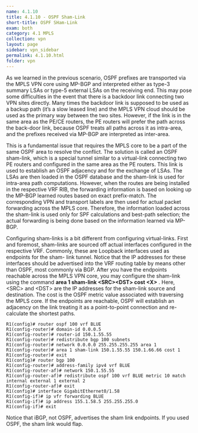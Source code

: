 ```yaml
---
name: 4.1.10
title: 4.1.10 - OSPF Sham-Link
short-title: OSPF SHam-Link
exam: both
category: 4.1 MPLS
collection: vpn
layout: page
sidebar: vpn_sidebar
permalink: 4.1.10.html
folder: vpn
---
```

As we learned in the previous scenario, OSPF prefixes are transported via the MPLS VPN core using MP-BGP and interpreted either as type-3 summary LSAs or type-5 external LSAs on the receiving end. This may pose some difficulties in the event that there is a backdoor link connecting two VPN sites directly. Many times the backdoor link is supposed to be used as a backup path (it’s a slow leased line) and the MPLS VPN cloud should be used as the primary way between the two sites. However, if the link is in the same area as the PE/CE routers, the PE routers will prefer the path across the back-door link, because OSPF treats all paths across it as intra-area, and the prefixes received via MP-BGP are interpreted as inter-area.

This is a fundamental issue that requires the MPLS core to be a part of the same OSPF area to resolve the conflict. The solution is called an OSPF sham-link, which is a special tunnel similar to a virtual-link connecting two PE routers and configured in the same area as the PE routers. This link is used to establish an OSPF adjacency and for the exchange of LSAs. The LSAs are then loaded in the OSPF database and the sham-link is used for intra-area path computations. However, when the routes are being installed in the respective VRF RIB, the forwarding information is based on looking up the MP-BGP learned routes based on exact prefix-match. The corresponding VPN and transport labels are then used for actual packet forwarding across the MPLS core. Therefore, the information loaded across the sham-link is used only for SPF calculations and best-path selection; the actual forwarding is being done based on the information learned via MP-BGP.

Configuring sham-links is a bit different from configuring virtual-links. First and foremost, sham-links are sourced off actual interfaces configured in the respective VRF. Commonly, these are Loopback interfaces used as endpoints for the sham- link tunnel. Notice that the IP addresses for these interfaces should be advertised into the VRF routing table by means other than OSPF, most commonly via BGP. After you have the endpoints reachable across the MPLS VPN core, you may configure the sham-link using the command **area 1 sham-link \<SRC\>\<DST\> cost \<X\>** . Here, \<SRC\> and \<DST\> are the IP addresses for the sham-link source and destination. The cost is the OSPF metric value associated with traversing the MPLS core. If the endpoints are reachable, OSPF will establish an adjacency on the link treating it as a point-to-point connection and re-calculate the shortest paths.
```
R1(config)# router ospf 100 vrf BLUE
R1(config-router)# domain-id 0.0.0.5
R1(config-router)# router-id 150.1.55.55
R1(config-router)# redistribute bgp 100 subnets
R1(config-router)# network 0.0.0.0 255.255.255.255 area 1
R1(config-router)# area 1 sham-link 150.1.55.55 150.1.66.66 cost 1
R1(config-router)# exit
R1(config)# router bgp 100
R1(config-router)# address-family ipv4 vrf BLUE
R1(config-router-af)# network 150.1.55.55
R1(config-router-af)# redistribute ospf 100 vrf BLUE metric 10 match internal external 1 external 2
R1(config-router-af)# exit
R1(config)# interface GigabitEthernet0/1.58
R1(config-if)# ip vfr forwarding BLUE
R1(config-if)# ip address 155.1.58.5 255.255.255.0
R1(config-if)# exit
```
Notice that iBGP, not OSPF, advertises the sham link endpoints. If you used OSPF, the sham link would flap.
